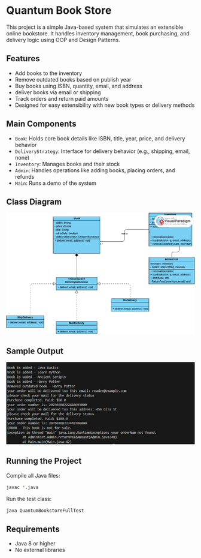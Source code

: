 # Quantum Book Store

This project is a simple Java-based system that simulates an extensible online bookstore. It handles inventory management, book purchasing, and delivery logic using OOP and Design Patterns.

## Features

- Add books to the inventory
- Remove outdated books based on publish year
- Buy books using ISBN, quantity, email, and address
- deliver books via email or shipping
- Track orders and return paid amounts
- Designed for easy extensibility with new book types or delivery methods

## Main Components

- `Book`: Holds core book details like ISBN, title, year, price, and delivery behavior
- `DeliveryStrategy`: Interface for delivery behavior (e.g., shipping, email, none)
- `Inventory`: Manages books and their stock
- `Admin`: Handles operations like adding books, placing orders, and refunds
- `Main`: Runs a demo of the system

## Class Diagram

![Class Diagram](./assets//classDiagram.png)

## Sample Output

![Program Output](./assets//screenOfRunning.png)

## Running the Project

Compile all Java files:

```bash
javac *.java
```

Run the test class:

```bash
java QuantumBookstoreFullTest
```

## Requirements

- Java 8 or higher
- No external libraries
